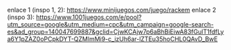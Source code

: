 enlace 1 (inspo 1, 2): https://www.minijuegos.com/juego/rackem
enlace 2 (inspo 3): https://www.1001juegos.com/e/pool?utm_source=google&utm_medium=cpc&utm_campaign=google-search-es&ad_group=140047699887&gclid=CjwKCAjw7p6aBhBiEiwA83fGulT1fdfLya6Y1pZAZ0oPCpkDYT-QZMlmMi9-c_izUh6ar-lZTEu35hoCHL0QAvD_BwE
